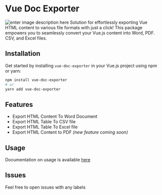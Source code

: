 
# Vue Doc Exporter

![enter image description here](https://cdn.iconscout.com/icon/free/png-256/free-export-file-document-doc-produce-execute-interface-13290.png)
Solution for effortlessly exporting Vue HTML content to various file formats with just a click! This package empowers you to seamlessly convert your Vue.js content into Word, PDF. CSV, and Excel files.

## Installation

Get started by installing `vue-doc-exporter` in your Vue.js project using npm or yarn:

```bash
npm install vue-doc-exporter
# or
yarn add vue-doc-exporter
```

## Features

- Export HTML Content To Word Document
- Export HTML Table To CSV file
- Export HTML Table To Excel file
- Export HTML Content to PDF *(new feature coming soon)*

## Usage

Documentation on usage is available [here](https://vue-doc-exporter.vercel.app)

## Issues
Feel free to open issues with any labels
